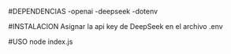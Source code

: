 #DEPENDENCIAS
-openai
-deepseek
-dotenv

#INSTALACION
Asignar la api key de DeepSeek en el archivo .env

#USO
node index.js